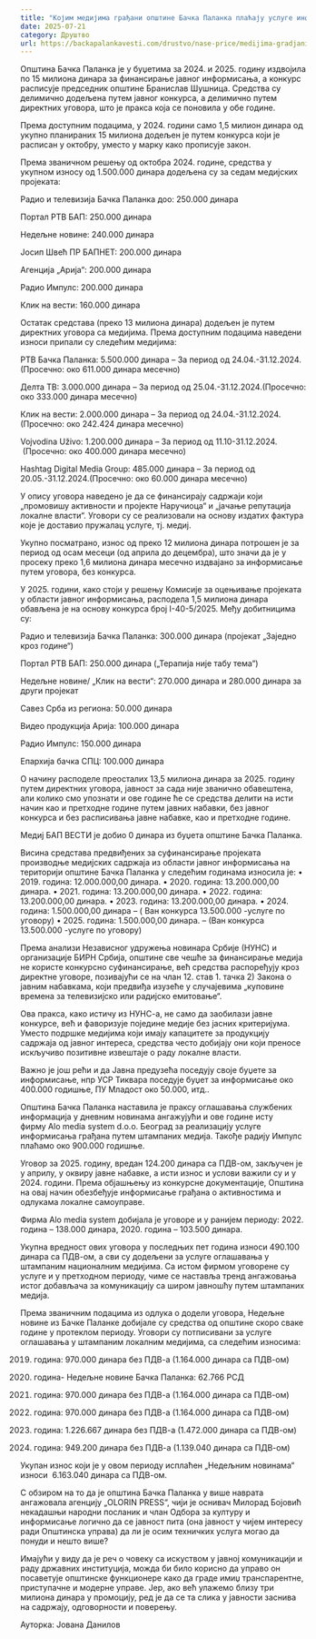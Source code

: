 ```yaml
---
title: "Којим медијима грађани општине Бачка Паланка плаћају услуге информисања"
date: 2025-07-21
category: Друштво
url: https://backapalankavesti.com/drustvo/nase-price/medijima-gradjani-backa-palanka-placaju-usluge-informisanja/
---
```


Општина Бачка Паланка је у буџетима за 2024. и 2025. годину издвојила по 15 милиона динара за финансирање јавног информисања, а конкурс расписује председник општине Бранислав Шушница. Средства су делимично додељена путем јавног конкурса, а делимично путем директних уговора, што је пракса која се поновила у обе године.

Према доступним подацима, у 2024. години само 1,5 милион динара од укупно планираних 15 милиона додељен је путем конкурса који је расписан у октобру, уместо у марку како прописује закон.

Према званичном решењу од октобра 2024. године, средства у укупном износу од 1.500.000 динара додељена су за седам медијских пројеката:

Радио и телевизија Бачка Паланка доо: 250.000 динара

Портал РТВ БАП: 250.000 динара

Недељне новине: 240.000 динара

Јосип Швећ ПР БАПНЕТ: 200.000 динара

Агенција „Арија“: 200.000 динара

Радио Импулс: 200.000 динара

Клик на вести: 160.000 динара

Остатак средстава (преко 13 милиона динара) додељен је путем директних уговора са медијима. Према доступним подацима наведени износи припали су следећим медијима:

РТВ Бачка Паланка: 5.500.000 динара – За период од 24.04.-31.12.2024.(Просечно: око 611.000 динара месечно)

Делта ТВ: 3.000.000 динара – За период од 25.04.-31.12.2024.(Просечно: око 333.000 динара месечно)

Клик на вести: 2.000.000 динара – За период од 24.04.-31.12.2024.(Просечно: око 242.424 динара месечно)

Vojvodina Uživo: 1.200.000 динара – За период од 11.10-31.12.2024.       (Просечно: око 400.000 динара месечно)

Hashtag Digital Media Group: 485.000 динара – За период од 20.05.-31.12.2024.(Просечно: око 60.000 динара месечно)

У опису уговора наведено је да се финансирају садржаји који „промовишу активности и пројекте Наручиоца“ и „јачање репутација локалне власти“. Уговори су се реализовали на основу издатих фактура које је доставио пружалац услуге, тј. медиј.

Укупно посматрано, износ од преко 12 милиона динара потрошен је за период од осам месеци (од априла до децембра), што значи да је у просеку преко 1,6 милиона динара месечно издвајано за информисање путем уговора, без конкурса.

У 2025. години, како стоји у решењу Комисије за оцењивање пројеката у области јавног информисања, расподела 1,5 милиона динара обављена је на основу конкурса број I-40-5/2025. Међу добитницима су:

Радио и телевизија Бачка Паланка: 300.000 динара (пројекат „Заједно кроз године“)

Портал РТВ БАП: 250.000 динара („Терапија није табу тема“)

Недељне новине/ „Клик на вести“: 270.000 динара и 280.000 динара за други пројекат

Савез Срба из региона: 50.000 динара

Видео продукција Арија: 100.000 динара

Радио Импулс: 150.000 динара

Епархија бачка СПЦ: 100.000 динара

О начину расподеле преосталих 13,5 милиона динара за 2025. годину путем директних уговора, јавност за сада није званично обавештена, али колико смо упознати и ове године ће се средства делити на исти начин као и претходне године путем јавних набавки, без јавног конкурса и без расписивања јавне набавке, као и претходне године.

Медиј БАП ВЕСТИ је добио 0 динара из буџета општине Бачка Паланка.

Висина средстава предвиђених за суфинансирање пројеката производње медијских садржаја из области јавног информисања на територији општине Бачка Паланка у следећим годинама износила је:
• 2019. година: 12.000.000,00 динара.
• 2020. година: 13.200.000,00 динара.
• 2021. година: 13.200.000,00 динара.
• 2022. година: 13.200.000,00 динара.
• 2023. година: 13.200.000,00 динара.
• 2024. година: 1.500.000,00 динара – ( Ван конкурса 13.500.000 -услуге по уговору)
• 2025. година: 1.500.000,00 динара. – (Ван конкурса 13.500.000 -услуге по уговору)

Према анализи Независног удружења новинара Србије (НУНС) и организације БИРН Србија, општине све чешће за финансирање медија не користе конкурсно суфинансирање, већ средства распоређују кроз директне уговоре, позивајући се на члан 12. став 1. тачка 2) Закона о јавним набавкама, који предвиђа изузеће у случајевима „куповине времена за телевизијско или радијско емитовање“.

Ова пракса, како истичу из НУНС-а, не само да заобилази јавне конкурсе, већ и фаворизује поједине медије без јасних критеријума. Уместо подршке медијима који имају капацитете за продукцију садржаја од јавног интереса, средства често добијају они који преносе искључиво позитивне извештаје о раду локалне власти.

Важно је још рећи и да Јавна предузећа поседују своје буџете за информисање, нпр УСР Тиквара поседује буџет за информисање око 400.000 годишње, ПУ Младост око 50.000, итд..

Општина Бачка Паланка наставила је праксу оглашавања службених информација у дневним новинама ангажујући и ове године исту фирму Alo media system d.o.o. Београд за реализацију услуге информисања грађана путем штампаних медија. Такође радију Импулс плаћамо око 900.000 годишње.

Уговор за 2025. годину, вредан 124.200 динара са ПДВ-ом, закључен је у априлу, у оквиру јавне набавке, а исти износ и услови важили су и у 2024. години. Према објашњењу из конкурсне документације, Општина на овај начин обезбеђује информисање грађана о активностима и одлукама локалне самоуправе.

Фирма Alo media system добијала је уговоре и у ранијем периоду: 2022. година – 138.000 динара, 2020. година – 103.500 динара.

Укупна вредност ових уговора у последњих пет година износи 490.100 динара са ПДВ-ом, а сви су додељени за услуге оглашавања у штампаним националним медијима. Са истом фирмом уговорене су услуге и у претходном периоду, чиме се наставља тренд ангажовања истог добављача за комуникацију са широм јавношћу путем штампаних медија.

Према званичним подацима из одлука о додели уговора, Недељне новине из Бачке Паланке добијале су средства од општине скоро сваке године у протеклом периоду. Уговори су потписивани за услуге оглашавања у штампаним локалним медијима, са следећим износима:

2019. година: 970.000 динара без ПДВ-а (1.164.000 динара са ПДВ-ом)

2020. година- Недељне новине Бачка Паланка: 62.766 РСД

2021. година: 970.000 динара без ПДВ-а (1.164.000 динара са ПДВ-ом)

2022. година: 970.000 динара без ПДВ-а (1.164.000 динара са ПДВ-ом)

2023. година: 1.226.667 динара без ПДВ-а (1.472.000 динара са ПДВ-ом)

2024. година: 949.200 динара без ПДВ-а (1.139.040 динара са ПДВ-ом)

Укупан износ који је у овом периоду исплаћен „Недељним новинама“ износи  6.163.040 динара са ПДВ-ом.

С обзиром на то да је општина Бачка Паланка у више наврата ангажовала агенцију „OLORIN PRESS“, чији је оснивач Милорад Бојовић некадашњи народни посланик и члан Одбора за културу и информисање логично да се јавност пита (она јавност у чијем интересу ради Општинска управа) да ли је осим техничких услуга могао да понуди и нешто више?

Имајући у виду да је реч о човеку са искуством у јавној комуникацији и раду државних институција, можда би било корисно да управо он посаветује општинске функционере како да граде имиџ транспарентне, приступачне и модерне управе. Јер, ако већ улажемо близу три милиона динара у промоцију, ред је да се та слика у јавности заснива на садржају, одговорности и поверењу.

Ауторка: Јована Данилов
